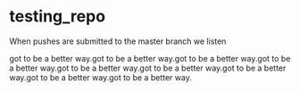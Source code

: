# testing_repo
When pushes are submitted to the master branch we listen

got to be a better way.got to be a better way.got to be a better way.got to be a better way.got to be a better way.got to be a better way.got to be a better way.got to be a better way.got to be a better way.

